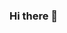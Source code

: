 ### Hi there 👋

<!--
**salvadordeveloper/salvadordeveloper** is a ✨ _special_ ✨ repository because its `README.md` (this file) appears on your GitHub profile.

- 🔭 I’m currently working on be better every day :)
- 🌱 I’m currently learning Swift and iOS development
- 👯 I’m looking to collaborate on good projects
- 🤔 I’m looking for help with Flutter or Android development
- 💬 Ask me about programming.
- 📫 How to reach me: salvadorvalverde0@gmail.com
- ⚡ Fun fact: Programming is easy
-->
